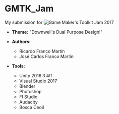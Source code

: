 # GMTK_Jam
My submission for ![Game Maker's Toolkit Jam 2017](https://itch.io/jam/gmtk-jam) 

* **Theme:** "Downwell's Dual Purpose Design!"

* **Authors:**
  * Ricardo Franco Martín
  * José Carlos Franco Martín

* **Tools:**

  * Unity 2018.3.4f1
  * Visual Studio 2017
  * Blender
  * Photoshop
  * Fl Studio
  * Audacity
  * Bosca Ceoil
